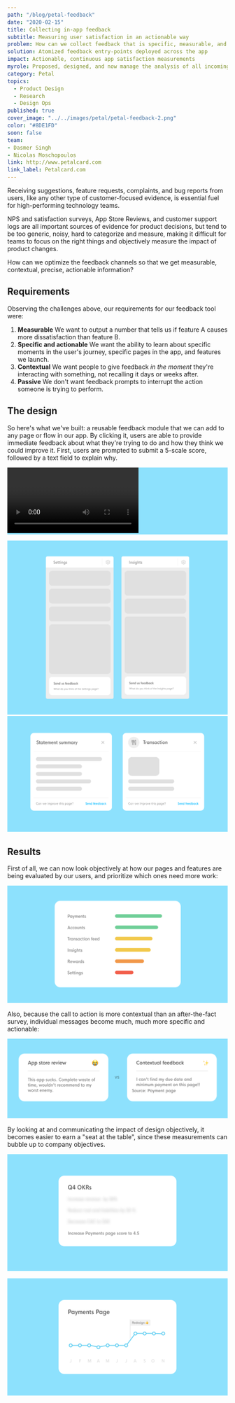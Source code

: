```yaml
---
path: "/blog/petal-feedback"
date: "2020-02-15"
title: Collecting in-app feedback
subtitle: Measuring user satisfaction in an actionable way
problem: How can we collect feedback that is specific, measurable, and actionable?
solution: Atomized feedback entry-points deployed across the app
impact: Actionable, continuous app satisfaction measurements
myrole: Proposed, designed, and now manage the analysis of all incoming feedback
category: Petal
topics:
  - Product Design
  - Research
  - Design Ops
published: true
cover_image: "../../images/petal/petal-feedback-2.png"
color: "#8DE1FD"
soon: false
team:
- Dasmer Singh
- Nicolas Moschopoulos
link: http://www.petalcard.com
link_label: Petalcard.com
---
```


Receiving suggestions, feature requests, complaints, and bug reports from users, like any other type of customer-focused evidence, is essential fuel for high-performing technology teams. 

NPS and satisfaction surveys, App Store Reviews, and customer support logs are all important sources of evidence for product decisions, but tend to be too generic, noisy, hard to categorize and measure, making it difficult for teams to focus on the right things and objectively measure the impact of product changes.

How can we optimize the feedback channels so that we get measurable, contextual, precise, actionable information?

<!-- 

The first problem is overloading the customer support team with product feedback and feature requests. At Petal, we work very closely with our Operations team to understand the input they get by interacting with users, but we like to think that their time and expertise is much better spent helping people in need than categorizing desired features.

The second problem is getting feedback that is too generic to be actionable. Here, NPS surveys and App Store reviews are king.
While important for other purposes, they both suffer from the same gap: feedback here tends to be framed as "satisfaction with my experience in general", and thus less likely to be immediately insightful. Additionally, when submitting this type of review, customers are taken _away_ from the experience of the product, and having to lean on their memory to describe their troubles and suggestions.

Last, there's the problem of categorizing and quantifying. User-submitted messages that come via support, App Stores, or NPS are hard to group, parse, and measure. When reading feedback messages come in, it's easy to overreact to a sequence about a topic that is hot today, while ignoring another that has been coming consistently twice a day, for months. -->

## Requirements

Observing the challenges above, our requirements for our feedback tool were:

1. __Measurable__ We want to output a number that tells us if feature A causes more dissatisfaction than feature B.
2. __Specific and actionable__ We want the ability to learn about specific moments in the user's journey, specific pages in the app, and features we launch.
3. __Contextual__ We want people to give feedback _in the moment_ they're interacting with something, not recalling it days or weeks after.
4. __Passive__ We don't want feedback prompts to interrupt the action someone is trying to perform.

## The design

So here's what we've built: a reusable feedback module that we can add to any page or flow in our app. By clicking it, users are able to provide immediate feedback about what they're trying to do and how they think we could improve it. First, users are prompted to submit a 5-scale score, followed by a text field to explain why.

<div style="background: #8DE1FD" class="w-100 pa4 tc mt5">
  <video class="w-100 mw5 br2" autoplay loop>
  <source src="../../images/petal/feedback-flow-3.mp4" type="video/mp4">
  </video>
</div>

![](../../images/petal/feedback-widgets-3.png)
![We produced two versions of the CTA. A larger widget to be placed in main pages, and a smaller one to be placed in modals](../../images/petal/feedback-widgets-4.png)


## Results

First of all, we can now look objectively at how our pages and features are being evaluated by our users, and prioritize which ones need more work:

![Easy to tell which page in the app the users are having the most trouble with. Data is randomized for confidenciality](../../images/petal/feedback-chart.png)

Also, because the call to action is more contextual than an after-the-fact survey, individual messages become much, much more specific and actionable:

![Refreshingly useful feedback](../../images/petal/feedback-contextual-3.png)

By looking at and communicating the impact of design objectively, it becomes easier to earn a "seat at the table", since these measurements can bubble up to company objectives.

![Assessing the impact of design changes in user feedback scores](../../images/petal/feedback-chart-3.png)

![Assessing the impact of design changes in user feedback scores](../../images/petal/feedback-chart-2.png)

